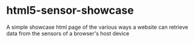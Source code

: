 html5-sensor-showcase
=====================

A simple showcase html page of the various ways a website can retrieve data from the sensors of a browser's host device
